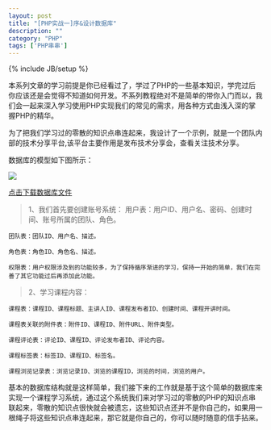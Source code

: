 ```yaml
---
layout: post
title: "[PHP实战一]序&设计数据库"
description: ""
category: "PHP"
tags: ['PHP串串']
---
```

{% include JB/setup %}

本系列文章的学习前提是你已经看过了，学过了PHP的一些基本知识，学完过后你应该还是会觉得不知道如何开发。不系列教程绝对不是简单的带你入门而以，我们会一起来深入学习使用PHP实现我们的常见的需求，用各种方式由浅入深的掌握PHP的精华。
<!--more-->

为了把我们学习过的零散的知识点串连起来，我设计了一个示例，就是一个团队内部的技术分享平台,该平台主要作用是发布技术分享会，查看关注技术分享。

  数据库的模型如下图所示：  
  
<img src="{{ site.attachment }}/posts/2015-04-24-phpstudylist_StudyListModel.png"/>

<a href="{{ site.attachment }}/posts/2015-04-24-phpstudylist_StudyList.sql">点击下载数据库文件</a>

> 1、我们首先要创建账号系统：
	用户表：用户ID、用户名、密码、创建时间、账号所属的团队、角色。

	团队表：团队ID、用户名、描述。

	角色表：角色ID、角色名、描述。

	权限表：用户权限涉及到的功能较多，为了保持循序渐进的学习，保持一开始的简单，我们在完善了其它功能过后再添加此功能。

> 2、学习课程内容：

	课程表：课程ID、课程标题、主讲人ID、课程发布者ID、创建时间、课程开讲时间。

	课程表关联的附件表：附件ID、课程ID、附件URL、附件类型。

	课程评论表：评论ID、课程ID、评论发布者ID、评论内容。

	课程标签表：标签ID、课程ID、标签名。

	课程浏览记录表：浏览记录ID、浏览的课程ID，浏览的时间，浏览的用户。


基本的数据库结构就是这样简单，我们接下来的工作就是基于这个简单的数据库来实现一个课程学习系统，通过这个系统我们来对学习过的零散的PHP的知识点串联起来，零散的知识点很快就会被遗忘，这些知识点还并不是你自己的，如果用一根绳子将这些知识点串连起来，那它就是你自己的，你可以随时随意的信手拈来。







